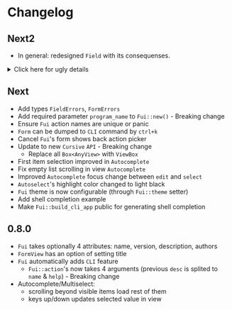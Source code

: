 # Changelog

## Next2

* In general: redesigned `Field` with its consequenses.

<details><summary>Click here for ugly details</summary>

* `Form` changes:
    * Remove
        * `pub fn clap_arg_matches2value(&self, arg_matches: &ArgMatches) -> Value`
            * `Fui` itself handles this feature
        * `fn show_errors(&mut self, form_errors: &FormErrors)`
            * now each Field sets it implicity during validation

    * Add:
        * `FormData` type
        * `pub fn for_each` which calls function on each field.
        * `pub fn for_each_mut` which calls function on each field (mutable variant).

* `FormField` changes:
    * `FormField` must also implements `Cursive::View`
    * Remove:
        * `fn build_widget(&self) -> Box<AnyView>;`
        * `fn get_widget_manager(&self) -> &WidgetManager;`
        * `fn clap_arg(&self) -> Arg;`
        * `fn clap_args2str(&self, args: &ArgMatches) -> String;`
    * Replace:
        * `fn validate(&self, data: &str) -> Result<Value, String>;`
        * with:
        * `fn validate(&mut self) -> Result<Value, FieldErrors>;`
    * Add:
        * `fn get_value(&self) -> Value;`
        * `fn set_value(&mut self, value: &Value);`

* `Field` changes:
    * Remove `label_with_help_layout` (`Field` itself handles that)
    * Replace:
        * `pub struct Field<W: WidgetManager, T>`
        * with
        * `pub struct Field`
    * Replace
        * `pub fn new<IS: Into<String>>(label: IS, widget_manager: W, initial: T) -> Self`
        * with
        * `pub fn new<VM: WidgetManager + 'static, IS: Into<String>>(label: IS, mut widget_manager: VM) -> Field`
    * Replace
        * `pub fn initial(self, value: bool) -> Self`
        * with
        * `pub fn initial<IS: Into<Value>>(self, initial: IS) -> Self`
    * Replace
        * `pub fn help<IS: Into<String>>(self, msg: IS) -> Self`
        * with
        * `pub fn help(self, msg: &str) -> Self`
    * Add:
        * `pub fn set_help(&mut self, msg: &str)`
        * `pub fn set_error(&mut self, msg: &str)`
    * Add `FieldErrors` type
    * Implement `FormField` for `Field`
    * Implement `ViewWrapper` for `Field`

    * `Checkbox` changes:
        * Replace:
            * `pub fn new<IS: Into<String>>(label: IS) -> Field<CheckboxManager, bool>`
            * with
            * `pub fn new<IS: Into<String>>(label: IS) -> Field`
    * `Text` changes:
        * Replace:
            * `pub fn new<IS: Into<String>>(label: IS) -> Field<TextManager, String>`
            * with
            * `pub fn new<IS: Into<String>>(label: IS) -> Field`
    * `Autocomplete` changes:
        * Replace:
            * `pub fn new<IS: Into<String>, F: Feeder>(label: IS, feeder: F) -> Field<AutocompleteManager, String>`
            * with
            * `pub fn new<IS: Into<String>, F: Feeder>(label: IS, feeder: F) -> Field`
    * `Multiselect` changes:
        * Replace:
            * `pub fn new<IS: Into<String>, F: Feeder>(label: IS, feeder: F) -> Field<MultiselectManager, Vec<String>>`
            * with
            * `pub fn new<IS: Into<String>, F: Feeder>(label: IS, feeder: F) -> Field`

* `WidgetManager` changes:
    * Remove:
        * `fn build_widget(&self, label: &str, help: &str, initial: &str) -> Box<AnyView>;`
        * `fn set_error(&self, view: &mut AnyView, error: &str);`
        * `fn build_value_view(&self, value: &str) -> Box<AnyView>;`

    * Replace:
        * `fn get_value(&self, view: &AnyView) -> String;`
        * with
        * `fn as_string(&self, view_box: &ViewBox) -> String;`

    * Add:
        * `fn take_view(&mut self) -> ViewBox;`
        * `fn set_value(&self, view_box: &mut ViewBox, value: &Value);`
        * `fn as_value(&self, view_box: &ViewBox) -> Value;`

* `Views` changes:
    * Add `set_value` to `Autocomplete`

</details>


## Next

* Add types `FieldErrors`, `FormErrors`
* Add required parameter `program_name` to `Fui::new()` - Breaking change
* Ensure `Fui` action names are unique or panic
* `Form` can be dumped to `CLI` command by `ctrl+k`
* Cancel `Fui`'s form shows back action picker
* Update to new `Cursive` `API` - Breaking change
    * Replace all `Box<AnyView>` with `ViewBox`
* First item selection improved in `Autocomplete`
* Fix empty list scrolling in view `Autocomplete`
* Improved `Autocomplete` focus change between `edit` and `select`
* `Autoselect`'s highlight color changed to light black
* `Fui` theme is now configurable (through `Fui::theme` setter)
* Add shell completion example
* Make `Fui::build_cli_app` public for generating shell completion


## 0.8.0

* `Fui` takes optionally 4 attributes: name, version, description, authors
* `FormView` has an option of setting title
* `Fui` automatically adds `CLI` feature
    * `Fui::action`'s now takes 4 arguments (previous `desc` is splited to `name` & `help`) - Breaking change
* Autocomplete/Multiselect:
    * scrolling beyond visible items load rest of them
    * keys up/down updates selected value in view
